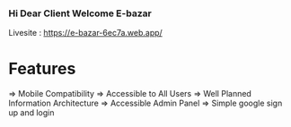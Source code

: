 ### Hi  Dear Client Welcome E-bazar 
Livesite : https://e-bazar-6ec7a.web.app/



# Features
=> Mobile Compatibility
=> Accessible to All Users
=> Well Planned Information Architecture
=> Accessible Admin Panel
=> Simple google sign up and login

